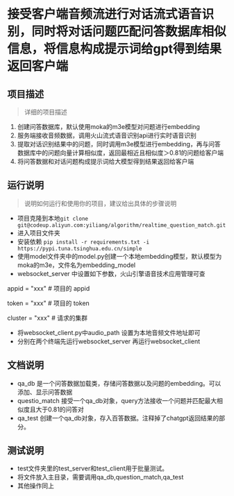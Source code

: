 # 接受客户端音频流进行对话流式语音识别，同时将对话问题匹配问答数据库相似信息，将信息构成提示词给gpt得到结果返回客户端
## 项目描述
>  详细的项目描述
1. 创建问答数据库，默认使用moka的m3e模型对问题进行embedding
2. 服务端接收音频数据，调用火山流式语音识别api进行实时语音识别
3. 提取对话识别结果中的问题，同时调用m3e模型进行embedding，再与问答数据库中的问题向量计算相似度，返回最相近且相似度＞0.81的问题给客户端
4. 将问答数据和对话问题构成提示词给大模型得到结果返回给客户端


## 运行说明
> 说明如何运行和使用你的项目，建议给出具体的步骤说明
* 项目克隆到本地```git clone git@codeup.aliyun.com:yiliang/algorithm/realtime_question_match.git```
* 进入项目文件夹
* 安装依赖 ```pip install -r requirements.txt -i https://pypi.tuna.tsinghua.edu.cn/simple```
* 使用model文件夹中的model.py创建一个本地embedding模型，默认模型为moka的m3e，文件名为embedding_model
* websocket_server 中设置如下参数，火山引擎语音技术应用管理可查

appid = "xxx"    # 项目的 appid

token = "xxx"    # 项目的 token

cluster = "xxx"  # 请求的集群

* 将websocket_client.py中audio_path 设置为本地音频文件地址即可
* 分别在两个终端先运行websocket_server 再运行websocket_client


## 文档说明
* qa_db 是一个问答数据加载类，存储问答数据以及问题的embedding。可以添加、显示问答数据
* questio_match 接受一个qa_db对象，query方法接收一个问题并匹配最大相似度且大于0.81的问答对
* qa_test 创建一个qa_db对象，存入百答数据。注释掉了chatgpt返回结果的部分。

## 测试说明
* test文件夹里的test_server和test_client用于批量测试。
* 将文件放入主目录，需要调用qa_db,question_match,qa_test
* 其他操作同上
